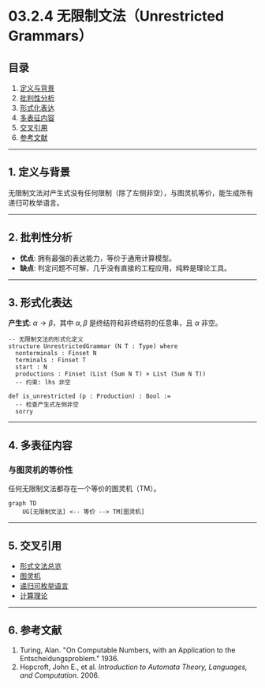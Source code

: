 # 03.2.4 无限制文法（Unrestricted Grammars）

## 目录

1.  [定义与背景](#1-定义与背景)
2.  [批判性分析](#2-批判性分析)
3.  [形式化表达](#3-形式化表达)
4.  [多表征内容](#4-多表征内容)
5.  [交叉引用](#5-交叉引用)
6.  [参考文献](#6-参考文献)

---

## 1. 定义与背景

无限制文法对产生式没有任何限制（除了左侧非空），与图灵机等价，能生成所有递归可枚举语言。

---

## 2. 批判性分析

-   **优点**: 拥有最强的表达能力，等价于通用计算模型。
-   **缺点**: 判定问题不可解，几乎没有直接的工程应用，纯粹是理论工具。

---

## 3. 形式化表达

**产生式**: $\alpha \to \beta$，其中 $\alpha, \beta$ 是终结符和非终结符的任意串，且 $\alpha$ 非空。

```lean
-- 无限制文法的形式化定义
structure UnrestrictedGrammar (N T : Type) where
  nonterminals : Finset N
  terminals : Finset T
  start : N
  productions : Finset (List (Sum N T) × List (Sum N T))
  -- 约束: lhs 非空

def is_unrestricted (p : Production) : Bool :=
  -- 检查产生式左侧非空
  sorry
```

---

## 4. 多表征内容

### 与图灵机的等价性

任何无限制文法都存在一个等价的图灵机（TM）。

```mermaid
graph TD
    UG[无限制文法] <-- 等价 --> TM[图灵机]
```

---

## 5. 交叉引用

-   [形式文法总览](../03.2_Formal_Grammars.md)
-   [图灵机](../01_Automata_Theory/03.1.3_Turing_Machine.md)
-   [递归可枚举语言](../03.3_Language_Hierarchy/03.3.4_Recursively_Enumerable_Languages.md)
-   [计算理论](../03.6_Computation_Theory/README.md)

---

## 6. 参考文献

1.  Turing, Alan. "On Computable Numbers, with an Application to the Entscheidungsproblem." 1936.
2.  Hopcroft, John E., et al. *Introduction to Automata Theory, Languages, and Computation*. 2006. 